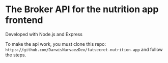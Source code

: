 # The Broker API for the nutrition app frontend
Developed with Node.js and Express

To make the api work, you must clone this repo: ``https://github.com/DarwisNarvaezDev/fatsecret-nutrition-app`` and follow the steps.
